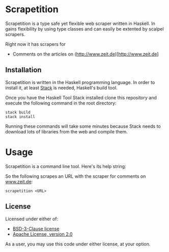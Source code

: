 Scrapetition
============

Scrapetition is a type safe yet flexible web scraper written in
Haskell. In gains flexibility by using type classes and can easily be
extented by scalpel scrapers.

Right now it has scrapers for

- Comments on the articles on (http://www.zeit.de)[http://www.zeit.de]


## Installation

Scrapetition is written in the Haskell programming language. In order
to install it, at least [Stack](https://docs.haskellstack.org/) is
needed, Haskell's build tool.

Once you have the Haskell Tool Stack installed clone this repository
and execute the following command in the root directory:

	stack build
	stack install

Running these commands will take some minutes because Stack needs to
download lots of libraries from the web and compile them.

# Usage

Scrapetition is a command line tool. Here's its help string:

<!-- BEGIN USAGE -->

<!-- END USAGE -->

So the following scrapes an URL with the scraper for comments on
www.zeit.de:

	scrapetition <URL>

## License

Licensed under either of:

- [BSD-3-Clause license](https://opensource.org/licenses/BSD-3-Clause)
- [Apache License, version 2.0](https://opensource.org/licenses/Apache-2.0)

As a user, you may use this code under either license, at your option.

